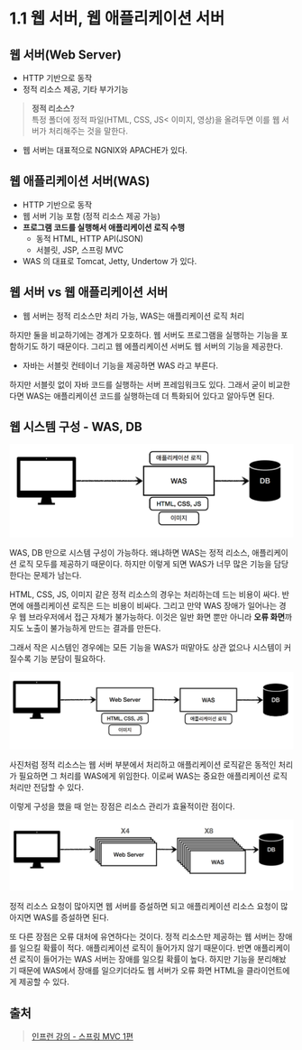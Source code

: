 # 1.1 웹 서버, 웹 애플리케이션 서버

## 웹 서버(Web Server)

- HTTP 기반으로 동작
- 정적 리소스 제공, 기타 부가기능

> **정적 리소스?** <br/>
> 특정 폴더에 정적 파일(HTML, CSS, JS< 이미지, 영상)을 올려두면 이를 웹 서버가 처리해주는 것을 말한다.

- 웹 서버는 대표적으로 NGNIX와 APACHE가 있다.

## 웹 애플리케이션 서버(WAS)

- HTTP 기반으로 동작
- 웹 서버 기능 포함 (정적 리소스 제공 가능)
- **프로그램 코드를 실행해서 애플리케이션 로직 수행**
  - 동적 HTML, HTTP API(JSON)
  - 서블릿, JSP, 스프링 MVC
- WAS 의 대표로 Tomcat, Jetty, Undertow 가 있다.

## 웹 서버 vs 웹 애플리케이션 서버

- 웹 서버는 정적 리소스만 처리 가능, WAS는 애플리케이션 로직 처리

하지만 둘을 비교하기에는 경계가 모호하다.
웹 서버도 프로그램을 실행하는 기능을 포함하기도 하기 때문이다.
그리고 웹 에플리케이션 서버도 웹 서버의 기능을 제공한다.

- 자바는 서블릿 컨테이너 기능을 제공하면 WAS 라고 부른다.

하지만 서블릿 없이 자바 코드를 실행하는 서버 프레임워크도 있다.
그래서 굳이 비교한다면 WAS는 애플리케이션 코드를 실행하는데 더 특화되어 있다고 알아두면 된다.

## 웹 시스템 구성 - WAS, DB

![img.png](image_1/img.png)

WAS, DB 만으로 시스템 구성이 가능하다. 왜냐하면 WAS는 정적 리소스, 애플리케이션 로직 모두를 제공하기 때문이다.
하지만 이렇게 되면 WAS가 너무 많은 기능을 담당한다는 문제가 남는다. 

HTML, CSS, JS, 이미지 같은 정적 리소스의 경우는 처리하는데 드는 비용이 싸다.
반면에 애플리케이션 로직은 드는 비용이 비싸다.
그리고 만약 WAS 장애가 일어나는 경우 웹 브라우저에서 접근 자체가 불가능하다.
이것은 일반 화면 뿐만 아니라 **오류 화면**까지도 노출이 불가능하게 만드는 결과를 만든다.

그래서 작은 시스템인 경우에는 모든 기능을 WAS가 떠맡아도 상관 없으나 시스템이 커질수록 기능 분담이 필요하다.

![img_2.png](image_1/img_2.png)

사진처럼 정적 리소스는 웹 서버 부분에서 처리하고 애플리케이션 로직같은 동적인 처리가 필요하면 그 처리를 WAS에게 위임한다.
이로써 WAS는 중요한 애플리케이션 로직 처리만 전담할 수 있다.

이렇게 구성을 했을 때 얻는 장점은 리소스 관리가 효율적이란 점이다.

![img_3.png](image_1/img_3.png)

정적 리소스 요청이 많아지면 웹 서버를 증설하면 되고 애플리케이션 리소스 요청이 많아지면 WAS를 증설하면 된다.

또 다른 장점은 오류 대처에 유연하다는 것이다.
정적 리소스만 제공하는 웹 서버는 장애를 일으킬 확률이 적다.
애플리케이션 로직이 들어가지 않기 때문이다. 반면 애플리케이션 로직이 들어가는 WAS 서버는 장애를 일으킬 확률이 높다.
하지만 기능을 분리해놨기 때문에 WAS에서 장애를 일으키더라도 웹 서버가 오류 화면 HTML을 클라이언트에게 제공할 수 있다.


## 출처

> [인프런 강의 - 스프링 MVC 1편](https://www.inflearn.com/course/%EC%8A%A4%ED%94%84%EB%A7%81-mvc-1/dashboard)